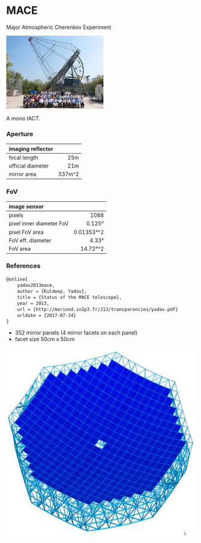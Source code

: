 # MACE

Major Atmospheric Cherenkov Experiment

![img](mace.jpg)

A mono IACT.


### Aperture
| imaging reflector | |
| :---         |          ---: |
| focal length |           25m |
| official diameter |     21m |
| mirror area    |    337m^2 |

### FoV
| image sensor | |
| :---         |          ---: |
| pixels |           1088 |
| pixel inner diameter FoV |     0.125° |
| pixel FoV area |     0.01353°^2 |
| FoV eff. diameter | 4.33° |
| FoV area  | 14.72°^2 |

### References

~~~
@online{
    yadav2013mace,
    author = {Kuldeep, Yadav},
    title = {Status of the MACE telescope},
    year = 2013,
    url = {http://moriond.in2p3.fr/J13/transparencies/yadav.pdf}
    urldate = {2017-07-24}
}
~~~

- 352 mirror panels (4 mirror facets on each panel)
- facet size 50cm x 50cm

![img](mace_reflector_layout.png)
